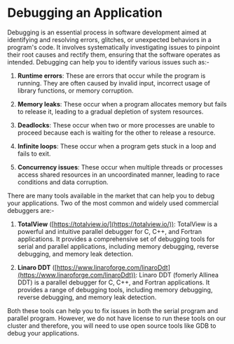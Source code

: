 # Debugging an Application

Debugging is an essential process in software development aimed at identifying and resolving errors, glitches, or unexpected behaviors in a program's code. It involves systematically investigating issues to pinpoint their root causes and rectify them, ensuring that the software operates as intended. Debugging can help you to identify various issues such as:-

1. **Runtime errors**: These are errors that occur while the program is running. They are often caused by invalid input, incorrect usage of library functions, or memory corruption.

2. **Memory leaks**: These occur when a program allocates memory but fails to release it, leading to a gradual depletion of system resources.

3. **Deadlocks**: These occur when two or more processes are unable to proceed because each is waiting for the other to release a resource.

4. **Infinite loops**: These occur when a program gets stuck in a loop and fails to exit.

5. **Concurrency issues**: These occur when multiple threads or processes access shared resources in an uncoordinated manner, leading to race conditions and data corruption.

There are many tools available in the market that can help you to debug your applications. Two of the most common and widely used commercial debuggers are:-

1. **TotalView** ([https://totalview.io/](https://totalview.io/)): TotalView is a powerful and intuitive parallel debugger for C, C++, and Fortran applications. It provides a comprehensive set of debugging tools for serial and parallel applications, including memory debugging, reverse debugging, and memory leak detection.

2. **Linaro DDT** ([https://www.linaroforge.com/linaroDdt](https://www.linaroforge.com/linaroDdt)): Linaro DDT (fomerly Allinea DDT) is a parallel debugger for C, C++, and Fortran applications. It provides a range of debugging tools, including memory debugging, reverse debugging, and memory leak detection.

Both these tools can help you to fix issues in both the serial program and parallel program. However, we do not have license to run these tools on our cluster and therefore, you will need to use open source tools like GDB to debug your applications.